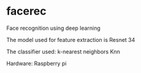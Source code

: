 # facerec
Face recognition using deep learning



The model used for feature extraction is Resnet 34 

The classifier used: k-nearest neighbors Knn 

Hardware: Raspberry pi



